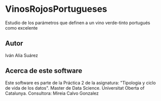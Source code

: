 # VinosRojosPortugueses
Estudio de los parámetros que definen a un vino verde-tinto portugués como excelente

## Autor
Iván Alía Suárez

## Acerca de este software
Este software es parte de la Práctica 2 de la asignatura: "Tipologia y ciclo de vida de los datos".
Master de Data Science.
Universitat Oberta of Catalunya.
Consultora: Mireia Calvo Gonzalez
